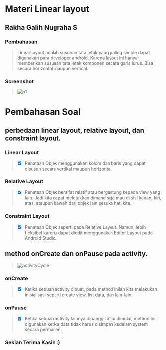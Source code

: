 # Materi Linear layout
## Rakha Galih Nugraha S
### Pembahasan
> LinearLayout adalah susunan tata letak yang paling simple dapat digunakan para
developer android. Karena layout ini hanya memberikan susunan tata letak komponen secara
garis lurus. Bisa secara horizontal maupun vertical.
### Screenshot
> ![p1](https://user-images.githubusercontent.com/54633534/107318497-7cd46180-6acf-11eb-8b78-bc70f5f591e5.jpg)

# Pembahasan Soal
##  perbedaan linear layout, relative layout, dan constraint layout.

### Linear Layout
> - [x] Penataan Objek menggunakan kolom dan baris yang dapat disusun secara vertikal maupun horizontal.
### Relative Layout
> - [x] Penataan Objek bersifat relatif atau bergantung kepada view yang lain. Jadi kita dapat meletakkan dimana saja mau di sisi kanan, kiri, atas, ataupun bawah dari objek lain sesuka hati kita.
### Constraint Layout
> - [x] Penataan Objek seperti pada Relative Layout. Namun, lebih fleksibel karena dapat diedit menggunakan Editor Layout pada Android Studio.

## method onCreate dan onPause pada activity.

> ![activityCycle](https://user-images.githubusercontent.com/54633534/107361786-7ca58780-6b0a-11eb-972d-d906b0ae460b.jpg)

### onCreate
> - [x] Ketika sebuah activity dibuat, pada method inilah kita melakukan inisialisasi seperti create view, list data, dan lain-lain.
### onPause
> - [x] Ketika sebuah activity lainnya dipanggil atau dimulai, method ini digunakan ketika data tidak harus disimpan kedalam system secara permanen.

### Sekian Terima Kasih :)
